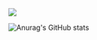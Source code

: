 
<a href="https://velog.io/@min___woo">
  <img src="https://img.shields.io/badge/Velog-20C997?style=flat-square&logo=Velog&logoColor=white" />
</a>


![Anurag's GitHub stats](https://github-readme-stats.vercel.app/api?username=Minwooooooo&show_icons=true&theme=radical)
